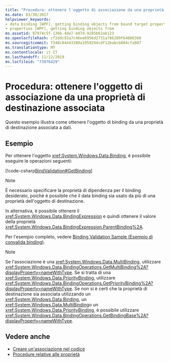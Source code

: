 ```yaml
---
title: "Procedura: ottenere l'oggetto di associazione da una proprietà di destinazione associata"
ms.date: 03/30/2017
helpviewer_keywords:
- data binding [WPF], getting binding objects from bound target properties
- properties [WPF], getting binding objects from
ms.assetid: 87974c5f-136b-4de7-b07d-9285b62ab123
ms.openlocfilehash: cf2ddc93a7c46ee6956d2731a786289f64086360
ms.sourcegitcommit: f348c84443380a1959294cdf12babcb804cfa987
ms.translationtype: MT
ms.contentlocale: it-IT
ms.lasthandoff: 11/12/2019
ms.locfileid: "73976429"
---
```

# <a name="how-to-get-the-binding-object-from-a-bound-target-property"></a>Procedura: ottenere l'oggetto di associazione da una proprietà di destinazione associata
Questo esempio illustra come ottenere l'oggetto di binding da una proprietà di destinazione associata a dati.

## <a name="example"></a>Esempio
 Per ottenere l'oggetto <xref:System.Windows.Data.Binding>, è possibile eseguire le operazioni seguenti:

 [!code-csharp[BindValidation#GetBinding](~/samples/snippets/csharp/VS_Snippets_Wpf/BindValidation/CSharp/Window1.xaml.cs#getbinding)]

> [!NOTE]
> È necessario specificare la proprietà di dipendenza per il binding desiderato, poiché è possibile che il data binding sia usato da più di una proprietà dell'oggetto di destinazione.

 In alternativa, è possibile ottenere il <xref:System.Windows.Data.BindingExpression> e quindi ottenere il valore della proprietà <xref:System.Windows.Data.BindingExpression.ParentBinding%2A>.

 Per l'esempio completo, vedere [Binding Validation Sample (Esempio di convalida binding)](https://go.microsoft.com/fwlink/?LinkID=159972).

> [!NOTE]
> Se l'associazione è una <xref:System.Windows.Data.MultiBinding>, utilizzare <xref:System.Windows.Data.BindingOperations.GetMultiBinding%2A?displayProperty=nameWithType>. Se si tratta di una <xref:System.Windows.Data.PriorityBinding>, utilizzare <xref:System.Windows.Data.BindingOperations.GetPriorityBinding%2A?displayProperty=nameWithType>. Se non si è certi che la proprietà di destinazione sia associata utilizzando un <xref:System.Windows.Data.Binding>, un <xref:System.Windows.Data.MultiBinding>o un <xref:System.Windows.Data.PriorityBinding>, è possibile utilizzare <xref:System.Windows.Data.BindingOperations.GetBindingBase%2A?displayProperty=nameWithType>.

## <a name="see-also"></a>Vedere anche

- [Creare un'associazione nel codice](how-to-create-a-binding-in-code.md)
- [Procedure relative alle proprietà](data-binding-how-to-topics.md)
